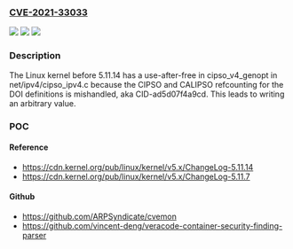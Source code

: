 ### [CVE-2021-33033](https://cve.mitre.org/cgi-bin/cvename.cgi?name=CVE-2021-33033)
![](https://img.shields.io/static/v1?label=Product&message=n%2Fa&color=blue)
![](https://img.shields.io/static/v1?label=Version&message=n%2Fa&color=blue)
![](https://img.shields.io/static/v1?label=Vulnerability&message=n%2Fa&color=brighgreen)

### Description

The Linux kernel before 5.11.14 has a use-after-free in cipso_v4_genopt in net/ipv4/cipso_ipv4.c because the CIPSO and CALIPSO refcounting for the DOI definitions is mishandled, aka CID-ad5d07f4a9cd. This leads to writing an arbitrary value.

### POC

#### Reference
- https://cdn.kernel.org/pub/linux/kernel/v5.x/ChangeLog-5.11.14
- https://cdn.kernel.org/pub/linux/kernel/v5.x/ChangeLog-5.11.7

#### Github
- https://github.com/ARPSyndicate/cvemon
- https://github.com/vincent-deng/veracode-container-security-finding-parser

